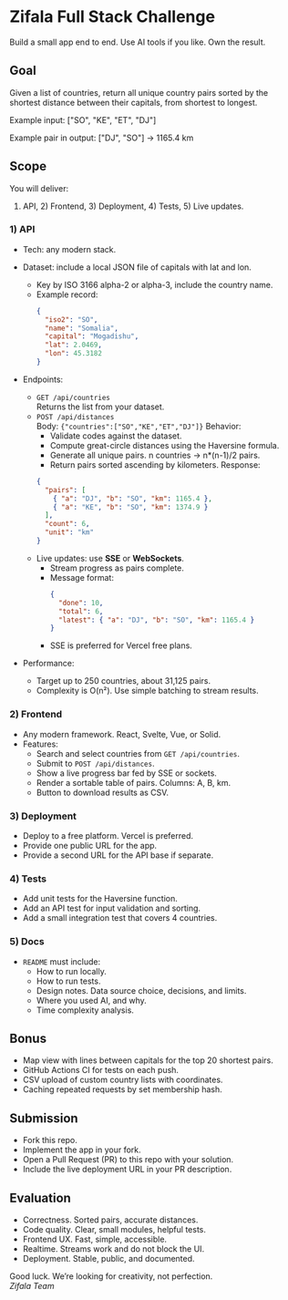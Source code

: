 # Zifala Full Stack Challenge

Build a small app end to end. Use AI tools if you like. Own the result.

## Goal

Given a list of countries, return all unique country pairs sorted by the
shortest distance between their capitals, from shortest to longest.

Example input:
["SO", "KE", "ET", "DJ"]

Example pair in output:
["DJ", "SO"] -> 1165.4 km

## Scope

You will deliver:

1. API, 2) Frontend, 3) Deployment, 4) Tests, 5) Live updates.

### 1) API

- Tech: any modern stack.
- Dataset: include a local JSON file of capitals with lat and lon.
  - Key by ISO 3166 alpha-2 or alpha-3, include the country name.
  - Example record:
    ```json
    {
      "iso2": "SO",
      "name": "Somalia",
      "capital": "Mogadishu",
      "lat": 2.0469,
      "lon": 45.3182
    }
    ```
- Endpoints:

  - `GET /api/countries`  
    Returns the list from your dataset.
  - `POST /api/distances`  
    Body: `{"countries":["SO","KE","ET","DJ"]}`
    Behavior:
    - Validate codes against the dataset.
    - Compute great-circle distances using the Haversine formula.
    - Generate all unique pairs. n countries -> n\*(n-1)/2 pairs.
    - Return pairs sorted ascending by kilometers.
      Response:
    ```json
    {
      "pairs": [
        { "a": "DJ", "b": "SO", "km": 1165.4 },
        { "a": "KE", "b": "SO", "km": 1374.9 }
      ],
      "count": 6,
      "unit": "km"
    }
    ```
  - Live updates: use **SSE** or **WebSockets**.
    - Stream progress as pairs complete.
    - Message format:
      ```json
      {
        "done": 10,
        "total": 6,
        "latest": { "a": "DJ", "b": "SO", "km": 1165.4 }
      }
      ```
    - SSE is preferred for Vercel free plans.

- Performance:
  - Target up to 250 countries, about 31,125 pairs.
  - Complexity is O(n²). Use simple batching to stream results.

### 2) Frontend

- Any modern framework. React, Svelte, Vue, or Solid.
- Features:
  - Search and select countries from `GET /api/countries`.
  - Submit to `POST /api/distances`.
  - Show a live progress bar fed by SSE or sockets.
  - Render a sortable table of pairs. Columns: A, B, km.
  - Button to download results as CSV.

### 3) Deployment

- Deploy to a free platform. Vercel is preferred.
- Provide one public URL for the app.
- Provide a second URL for the API base if separate.

### 4) Tests

- Add unit tests for the Haversine function.
- Add an API test for input validation and sorting.
- Add a small integration test that covers 4 countries.

### 5) Docs

- `README` must include:
  - How to run locally.
  - How to run tests.
  - Design notes. Data source choice, decisions, and limits.
  - Where you used AI, and why.
  - Time complexity analysis.

## Bonus

- Map view with lines between capitals for the top 20 shortest pairs.
- GitHub Actions CI for tests on each push.
- CSV upload of custom country lists with coordinates.
- Caching repeated requests by set membership hash.

## Submission

- Fork this repo.
- Implement the app in your fork.
- Open a Pull Request (PR) to this repo with your solution.
- Include the live deployment URL in your PR description.

## Evaluation

- Correctness. Sorted pairs, accurate distances.
- Code quality. Clear, small modules, helpful tests.
- Frontend UX. Fast, simple, accessible.
- Realtime. Streams work and do not block the UI.
- Deployment. Stable, public, and documented.

Good luck. We’re looking for creativity, not perfection.  
_Zifala Team_
